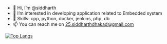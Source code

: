 - 👋 Hi, I’m @siddharth
- 👀 I’m interested in developing application related to Embedded system 
- 🌱 Skills: cpp, python, docker, jenkins, php, db
- 📫 You can reach me on 25.siddharthdhakad@gmail.com

<!---
sidh261805/sidh261805 is a ✨ special ✨ repository because its `README.md` (this file) appears on your GitHub profile.
You can click the Preview link to take a look at your changes.
--->

[![Top Langs](https://github-readme-stats.vercel.app/api/top-langs/?username=anuraghazra&layout=compact)](https://github.com/anuraghazra/github-readme-stats)

